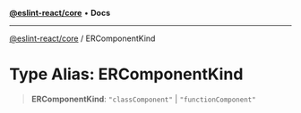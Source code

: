 [**@eslint-react/core**](../README.md) • **Docs**

***

[@eslint-react/core](../README.md) / ERComponentKind

# Type Alias: ERComponentKind

> **ERComponentKind**: `"classComponent"` \| `"functionComponent"`
